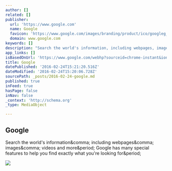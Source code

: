 ```yaml
---
author: []
related: []
publisher:
  url: 'https://www.google.com'
  name: Google
  favicon: 'https://www.google.com/images/branding/product/ico/googleg_lodp.ico'
  domain: www.google.com
keywords: []
description: "Search the world's information, including webpages, images, videos and more. Google has many special features to help you find exactly what you're looking for."
app_links: []
isBasedOnUrl: 'https://www.google.com/webhp?sourceid=chrome-instant&ion=1&espv=2&ie=UTF-8#q=USAF+Thunderbirds&tbm=nws'
title: Google
datePublished: '2016-02-24T15:21:20.516Z'
dateModified: '2016-02-24T15:20:06.728Z'
sourcePath: _posts/2016-02-24-google.md
published: true
inFeed: true
hasPage: false
inNav: false
_context: 'http://schema.org'
_type: MediaObject

---
```

<article style=""><h1>Google</h1><p>Search the world's information&amp;comma; including webpages&amp;comma; images&amp;comma; videos and more&amp;period; Google has many special features to help you find exactly what you're looking for&amp;period;</p><img src="https://www.google.com/images/branding/googlelogo/1x/googlelogo_white_background_color_272x92dp.png" /></article>